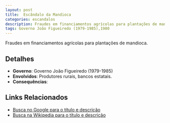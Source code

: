 ```yaml
---
layout: post
title:  Escândalo da Mandioca
categories: escandalos
description: Fraudes em financiamentos agrícolas para plantações de mandioca.
tags: Governo João Figueiredo (1979-1985),1980
---
```


Fraudes em financiamentos agrícolas para plantações de mandioca.

## Detalhes
- **Governo**: Governo João Figueiredo (1979-1985)
- **Envolvidos**: Produtores rurais, bancos estatais.
- **Consequências**: 

## Links Relacionados
- [Busca no Google para o título e descrição](https://www.google.com/search?q=Esc%C3%A2ndalo%20da%20Mandioca%20Fraudes%20em%20financiamentos%20agr%C3%ADcolas%20para%20planta%C3%A7%C3%B5es%20de%20mandioca.%20Governo%20Jo%C3%A3o%20Figueiredo%20%281979-1985%29)
- [Busca na Wikipedia para o título e descrição](https://en.wikipedia.org/w/index.php?search=Esc%C3%A2ndalo%20da%20Mandioca%20Fraudes%20em%20financiamentos%20agr%C3%ADcolas%20para%20planta%C3%A7%C3%B5es%20de%20mandioca.%20Governo%20Jo%C3%A3o%20Figueiredo%20%281979-1985%29)
